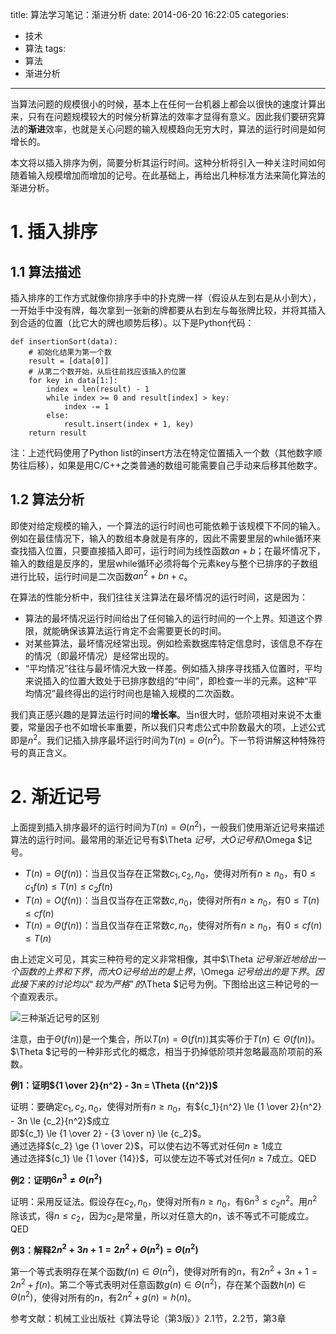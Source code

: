 title: 算法学习笔记：渐进分析
date: 2014-06-20 16:22:05
categories:
- 技术
- 算法
tags:
- 算法
- 渐进分析
---
当算法问题的规模很小的时候，基本上在任何一台机器上都会以很快的速度计算出来，只有在问题规模较大的时候分析算法的效率才显得有意义。因此我们要研究算法的**渐进**效率，也就是关心问题的输入规模趋向无穷大时，算法的运行时间是如何增长的。

本文将以插入排序为例，简要分析其运行时间。这种分析将引入一种关注时间如何随着输入规模增加而增加的记号。在此基础上，再给出几种标准方法来简化算法的渐进分析。

<!-- more -->

# 1. 插入排序

## 1.1 算法描述

插入排序的工作方式就像你排序手中的扑克牌一样（假设从左到右是从小到大），一开始手中没有牌，每次拿到一张新的牌都要从右到左与每张牌比较，并将其插入到合适的位置（比它大的牌也顺势后移）。以下是Python代码：

    def insertionSort(data):
        # 初始化结果为第一个数
        result = [data[0]]
        # 从第二个数开始，从后往前找应该插入的位置
        for key in data[1:]:
            index = len(result) - 1
            while index >= 0 and result[index] > key:
                index -= 1
            else:
                result.insert(index + 1, key)
        return result

注：上述代码使用了Python list的insert方法在特定位置插入一个数（其他数字顺势往后移），如果是用C/C++之类普通的数组可能需要自己手动来后移其他数字。

## 1.2 算法分析

即使对给定规模的输入，一个算法的运行时间也可能依赖于该规模下不同的输入。例如在最佳情况下，输入的数组本身就是有序的，因此不需要里层的while循环来查找插入位置，只要直接插入即可，运行时间为线性函数$an + b$；在最坏情况下，输入的数组是反序的，里层while循环必须将每个元素key与整个已排序的子数组进行比较，运行时间是二次函数$a{n^2} + bn + c$。

在算法的性能分析中，我们往往关注算法在最坏情况的运行时间，这是因为：

* 算法的最坏情况运行时间给出了任何输入的运行时间的一个上界。知道这个界限，就能确保该算法运行肯定不会需要更长的时间。
* 对某些算法，最坏情况经常出现。例如检索数据库特定信息时，该信息不存在的情况（即最坏情况）是经常出现的。
* “平均情况”往往与最坏情况大致一样差。例如插入排序寻找插入位置时，平均来说插入的位置大致处于已排序数组的“中间”，即检查一半的元素。这种“平均情况”最终得出的运行时间也是输入规模的二次函数。

我们真正感兴趣的是算法运行时间的**增长率**。当n很大时，低阶项相对来说不太重要，常量因子也不如增长率重要，所以我们只考虑公式中阶数最大的项，上述公式即是${n^2}$。我们记插入排序最坏运行时间为$T(n) = \Theta ({n^2})$。下一节将讲解这种特殊符号的真正含义。

# 2. 渐近记号

上面提到插入排序最坏的运行时间为$T(n) = \Theta ({n^2})$，一般我们使用渐近记号来描述算法的运行时间。最常用的渐近记号有$\Theta $记号，大O记号和$\Omega $记号。

* $T(n) = \Theta (f(n))$：当且仅当存在正常数${c_1},{c_2},{n_0}$，使得对所有$n \ge {n_0}$，有$0 \le {c_1}f(n) \le T(n) \le {c_2}f(n)$
* $T(n) = O(f(n))$：当且仅当存在正常数$c,{n_0}$，使得对所有$n \ge {n_0}$，有$0 \le T(n) \le cf(n)$
* $T(n) = \Theta (f(n))$：当且仅当存在正常数$c,{n_0}$，使得对所有$n \ge {n_0}$，有$0 \le cf(n) \le T(n)$

由上述定义可见，其实三种符号的定义非常相像，其中$\Theta $记号渐近地给出一个函数的上界和下界，而大O记号给出的是上界，$\Omega $记号给出的是下界。因此接下来的讨论均以“较为严格”的$\Theta $记号为例。下图给出这三种记号的一个直观表示。

![三种渐近记号的区别](http://raytaylorlin-blog.qiniudn.com/image/algorithm/%E4%B8%89%E7%A7%8D%E6%B8%90%E8%BF%91%E8%AE%B0%E5%8F%B7%E7%9A%84%E5%8C%BA%E5%88%AB.jpg)

注意，由于$\Theta (f(n))$是一个集合，所以$T(n) = \Theta (f(n))$其实等价于$T(n) \in \Theta (f(n))$。$\Theta $记号的一种非形式化的概念，相当于扔掉低阶项并忽略最高阶项前的系数。

**例1：证明${1 \over 2}{n^2} - 3n = \Theta ({n^2})$**

证明：要确定${c_1},{c_2},{n_0}$，使得对所有$n \ge {n_0}$，有${c_1}{n^2} \le {1 \over 2}{n^2} - 3n \le {c_2}{n^2}$成立  
即${c_1} \le {1 \over 2} - {3 \over n} \le {c_2}$。  
通过选择${c_2} \ge {1 \over 2}$，可以使右边不等式对任何$n \ge 1$成立  
通过选择${c_1} \le {1 \over {14}}$，可以使左边不等式对任何$n \ge 7$成立。QED

**例2：证明$6{n^3} \ne \Theta ({n^2})$**

证明：采用反证法。假设存在${c_2},{n_0}$，使得对所有$n \ge {n_0}$，有$6{n^3} \le {c_2}{n^2}$。用${n^2}$除该式，得$n \le {c_2}$，因为${c_2}$是常量，所以对任意大的$n$，该不等式不可能成立。QED

**例3：解释$2{n^2} + 3n + 1 = 2{n^2} + \Theta ({n^2}) = \Theta ({n^2})$**

第一个等式表明存在某个函数$f(n) \in \Theta ({n^2})$，使得对所有的$n$，有$2{n^2} + 3n + 1 = 2{n^2} + f(n)$。第二个等式表明对任意函数$g(n) \in \Theta ({n^2})$，存在某个函数$h(n) \in \Theta ({n^2})$，使得对所有的$n$，有$2{n^2} + g(n) = h(n)$。

参考文献：机械工业出版社《算法导论（第3版）》2.1节，2.2节，第3章